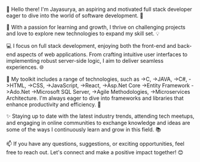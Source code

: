 
👋 Hello there! I'm Jayasurya, an aspiring and motivated full stack developer eager to dive into the world of software development. 🌟

🚀 With a passion for learning and growth, I thrive on challenging projects and love to explore new technologies to expand my skill set. 💡

💻 I focus on full stack development, enjoying both the front-end and back-end aspects of web applications. From crafting intuitive user interfaces to implementing robust server-side logic, I aim to deliver seamless experiences. 🌐

🔧 My toolkit includes a range of technologies, such as 
      ->C,
      ->JAVA,
      ->C#,
      ->HTML,
      ->CSS,
      ->JavaScript,
      ->React,
      ->Asp.Net Core
      ->Entity Framework
      ->Ado.Net
      ->Microsoft SQL Server,
      ->Agile Methodologies,
      ->Microservices Architecture.
      I'm always eager to dive into frameworks and libraries that enhance productivity and efficiency. 💪

✨ Staying up to date with the latest industry trends, attending tech meetups, and engaging in online communities to exchange knowledge and ideas are some of the ways I continuously learn and grow in this field. 📚

📫 If you have any questions, suggestions, or exciting opportunities, feel free to reach out. Let's connect and make a positive impact together! 😊
